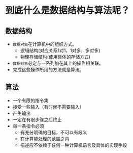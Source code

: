 
# 到底什么是数据结构与算法呢？

## 数据结构
- `数据对象`在计算机中的组织方式。
  * 逻辑结构(对应关系1对1，1对多，多对多)
  * 物理存储结构(使用具体的存储方式)
- `数据对象`必定与一系列加在其上的操作相关联。
- 完成这些操作所用的方法就是算法。

## 算法
- 一个有限的指令集
- 接受一些输入（有时候不需要输入）
- 产生输出
- 一定在有限步骤之后终止
- 每一条指令必须
  - 有充分明确的目标，不可以有歧义
  - 在计算能处理的范围之内
  - 描述应不依赖于任何一种计算机语言及具体的实现手段

